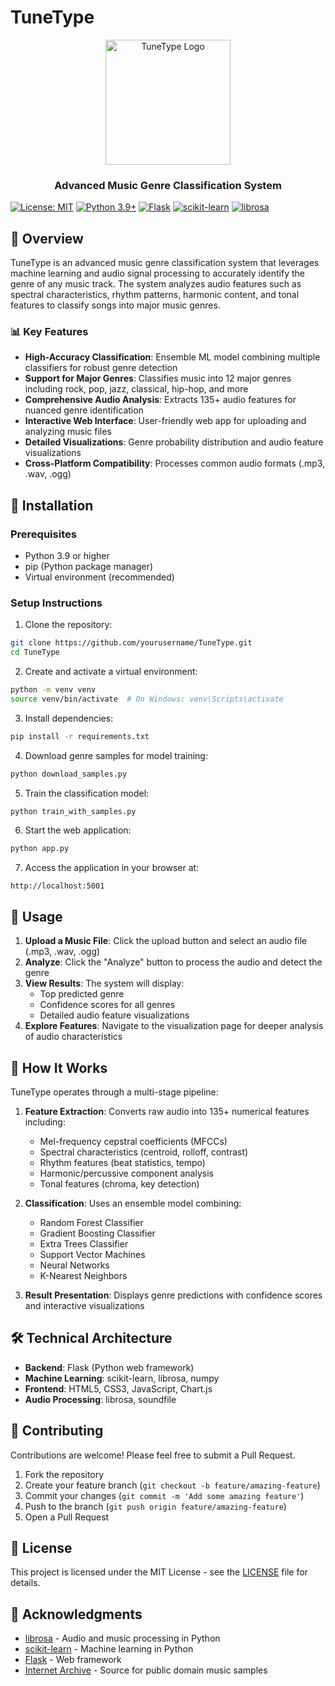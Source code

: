 # TuneType

<div align="center">
  <img src="app/static/img/logo.png" alt="TuneType Logo" width="200"/>
  <h3>Advanced Music Genre Classification System</h3>
</div>

[![License: MIT](https://img.shields.io/badge/License-MIT-yellow.svg)](https://opensource.org/licenses/MIT)
[![Python 3.9+](https://img.shields.io/badge/python-3.9+-blue.svg)](https://www.python.org/downloads/)
[![Flask](https://img.shields.io/badge/Flask-2.0+-green.svg)](https://flask.palletsprojects.com/)
[![scikit-learn](https://img.shields.io/badge/scikit--learn-1.0+-orange.svg)](https://scikit-learn.org/)
[![librosa](https://img.shields.io/badge/librosa-0.9+-red.svg)](https://librosa.org/)

## 🎵 Overview

TuneType is an advanced music genre classification system that leverages machine learning and audio signal processing to accurately identify the genre of any music track. The system analyzes audio features such as spectral characteristics, rhythm patterns, harmonic content, and tonal features to classify songs into major music genres.

### 📊 Key Features

- **High-Accuracy Classification**: Ensemble ML model combining multiple classifiers for robust genre detection
- **Support for Major Genres**: Classifies music into 12 major genres including rock, pop, jazz, classical, hip-hop, and more
- **Comprehensive Audio Analysis**: Extracts 135+ audio features for nuanced genre identification
- **Interactive Web Interface**: User-friendly web app for uploading and analyzing music files
- **Detailed Visualizations**: Genre probability distribution and audio feature visualizations
- **Cross-Platform Compatibility**: Processes common audio formats (.mp3, .wav, .ogg)

## 🔧 Installation

### Prerequisites

- Python 3.9 or higher
- pip (Python package manager)
- Virtual environment (recommended)

### Setup Instructions

1. Clone the repository:
```bash
git clone https://github.com/yourusername/TuneType.git
cd TuneType
```

2. Create and activate a virtual environment:
```bash
python -m venv venv
source venv/bin/activate  # On Windows: venv\Scripts\activate
```

3. Install dependencies:
```bash
pip install -r requirements.txt
```

4. Download genre samples for model training:
```bash
python download_samples.py
```

5. Train the classification model:
```bash
python train_with_samples.py
```

6. Start the web application:
```bash
python app.py
```

7. Access the application in your browser at:
```
http://localhost:5001
```

## 📝 Usage

1. **Upload a Music File**: Click the upload button and select an audio file (.mp3, .wav, .ogg)
2. **Analyze**: Click the "Analyze" button to process the audio and detect the genre
3. **View Results**: The system will display:
   - Top predicted genre
   - Confidence scores for all genres
   - Detailed audio feature visualizations
4. **Explore Features**: Navigate to the visualization page for deeper analysis of audio characteristics

## 🧠 How It Works

TuneType operates through a multi-stage pipeline:

1. **Feature Extraction**: Converts raw audio into 135+ numerical features including:
   - Mel-frequency cepstral coefficients (MFCCs)
   - Spectral characteristics (centroid, rolloff, contrast)
   - Rhythm features (beat statistics, tempo)
   - Harmonic/percussive component analysis
   - Tonal features (chroma, key detection)

2. **Classification**: Uses an ensemble model combining:
   - Random Forest Classifier
   - Gradient Boosting Classifier
   - Extra Trees Classifier
   - Support Vector Machines
   - Neural Networks
   - K-Nearest Neighbors

3. **Result Presentation**: Displays genre predictions with confidence scores and interactive visualizations

## 🛠️ Technical Architecture

- **Backend**: Flask (Python web framework)
- **Machine Learning**: scikit-learn, librosa, numpy
- **Frontend**: HTML5, CSS3, JavaScript, Chart.js
- **Audio Processing**: librosa, soundfile

## 🤝 Contributing

Contributions are welcome! Please feel free to submit a Pull Request.

1. Fork the repository
2. Create your feature branch (`git checkout -b feature/amazing-feature`)
3. Commit your changes (`git commit -m 'Add some amazing feature'`)
4. Push to the branch (`git push origin feature/amazing-feature`)
5. Open a Pull Request

## 📄 License

This project is licensed under the MIT License - see the [LICENSE](LICENSE) file for details.

## 🙏 Acknowledgments

- [librosa](https://librosa.org/) - Audio and music processing in Python
- [scikit-learn](https://scikit-learn.org/) - Machine learning in Python
- [Flask](https://flask.palletsprojects.com/) - Web framework
- [Internet Archive](https://archive.org/) - Source for public domain music samples 